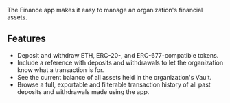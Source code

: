 The Finance app makes it easy to manage an organization's financial assets. 

## Features
- Deposit and withdraw ETH, ERC-20-, and ERC-677-compatible tokens.
- Include a reference with deposits and withdrawals to let the organization know what a transaction is for.
- See the current balance of all assets held in the organization's Vault.
- Browse a full, exportable and filterable transaction history of all past deposits and withdrawals made using the app.

